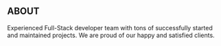 ## ABOUT

Experienced Full-Stack developer team with tons of successfully started and maintained projects. We are proud of our happy and satisfied clients.